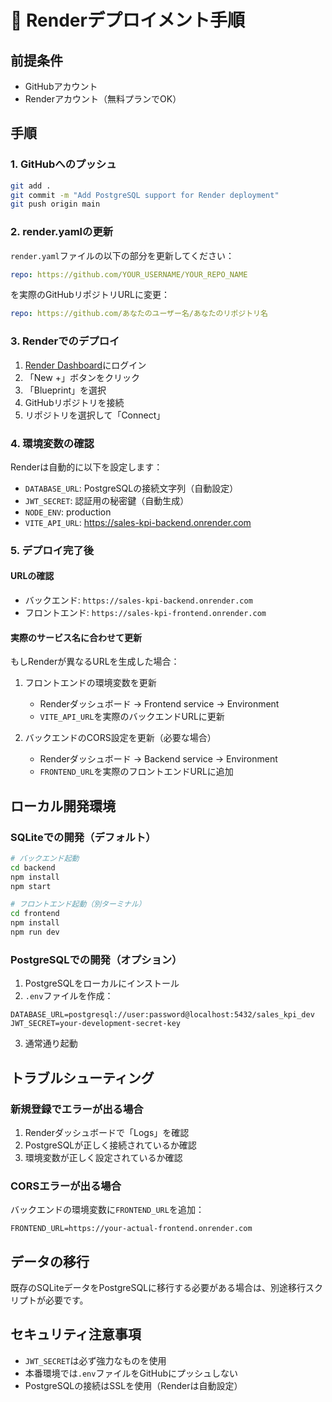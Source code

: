 # 🚀 Renderデプロイメント手順

## 前提条件
- GitHubアカウント
- Renderアカウント（無料プランでOK）

## 手順

### 1. GitHubへのプッシュ

```bash
git add .
git commit -m "Add PostgreSQL support for Render deployment"
git push origin main
```

### 2. render.yamlの更新

`render.yaml`ファイルの以下の部分を更新してください：

```yaml
repo: https://github.com/YOUR_USERNAME/YOUR_REPO_NAME
```

を実際のGitHubリポジトリURLに変更：

```yaml
repo: https://github.com/あなたのユーザー名/あなたのリポジトリ名
```

### 3. Renderでのデプロイ

1. [Render Dashboard](https://dashboard.render.com)にログイン
2. 「New +」ボタンをクリック
3. 「Blueprint」を選択
4. GitHubリポジトリを接続
5. リポジトリを選択して「Connect」

### 4. 環境変数の確認

Renderは自動的に以下を設定します：
- `DATABASE_URL`: PostgreSQLの接続文字列（自動設定）
- `JWT_SECRET`: 認証用の秘密鍵（自動生成）
- `NODE_ENV`: production
- `VITE_API_URL`: https://sales-kpi-backend.onrender.com

### 5. デプロイ完了後

#### URLの確認
- バックエンド: `https://sales-kpi-backend.onrender.com`
- フロントエンド: `https://sales-kpi-frontend.onrender.com`

#### 実際のサービス名に合わせて更新

もしRenderが異なるURLを生成した場合：

1. フロントエンドの環境変数を更新
   - Renderダッシュボード → Frontend service → Environment
   - `VITE_API_URL`を実際のバックエンドURLに更新

2. バックエンドのCORS設定を更新（必要な場合）
   - Renderダッシュボード → Backend service → Environment
   - `FRONTEND_URL`を実際のフロントエンドURLに追加

## ローカル開発環境

### SQLiteでの開発（デフォルト）

```bash
# バックエンド起動
cd backend
npm install
npm start

# フロントエンド起動（別ターミナル）
cd frontend
npm install
npm run dev
```

### PostgreSQLでの開発（オプション）

1. PostgreSQLをローカルにインストール
2. `.env`ファイルを作成：

```env
DATABASE_URL=postgresql://user:password@localhost:5432/sales_kpi_dev
JWT_SECRET=your-development-secret-key
```

3. 通常通り起動

## トラブルシューティング

### 新規登録でエラーが出る場合

1. Renderダッシュボードで「Logs」を確認
2. PostgreSQLが正しく接続されているか確認
3. 環境変数が正しく設定されているか確認

### CORSエラーが出る場合

バックエンドの環境変数に`FRONTEND_URL`を追加：
```
FRONTEND_URL=https://your-actual-frontend.onrender.com
```

## データの移行

既存のSQLiteデータをPostgreSQLに移行する必要がある場合は、別途移行スクリプトが必要です。

## セキュリティ注意事項

- `JWT_SECRET`は必ず強力なものを使用
- 本番環境では`.env`ファイルをGitHubにプッシュしない
- PostgreSQLの接続はSSLを使用（Renderは自動設定）